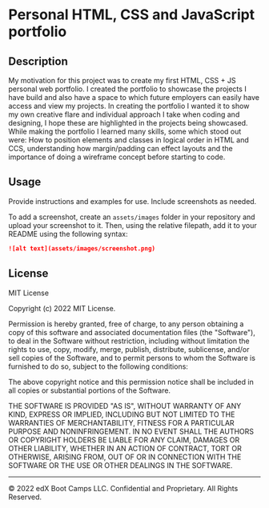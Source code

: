 # Personal HTML, CSS and JavaScript portfolio 

## Description 

My motivation for this project was to create my first HTML, CSS + JS personal web portfolio. I created the portfolio to showcase the projects I have build and also have a space to which future employers can easily have access and view my projects. In creating the portfolio I wanted it to show my own creative flare and individual approach I take when coding and designing, I hope these are highlighted in the projects being showcased. While making the portfolio I learned many skills, some which stood out were: How to position elements and classes in logical order in HTML and CCS, understanding how margin/padding can effect layouts and the importance of doing a wireframe concept before starting to code.


## Usage 

Provide instructions and examples for use. Include screenshots as needed. 

To add a screenshot, create an `assets/images` folder in your repository and upload your screenshot to it. Then, using the relative filepath, add it to your README using the following syntax:

```md
![alt text](assets/images/screenshot.png)
```

## License

MIT License

Copyright (c) 2022 MIT License.

Permission is hereby granted, free of charge, to any person obtaining a copy
of this software and associated documentation files (the "Software"), to deal
in the Software without restriction, including without limitation the rights
to use, copy, modify, merge, publish, distribute, sublicense, and/or sell
copies of the Software, and to permit persons to whom the Software is
furnished to do so, subject to the following conditions:

The above copyright notice and this permission notice shall be included in all
copies or substantial portions of the Software.

THE SOFTWARE IS PROVIDED "AS IS", WITHOUT WARRANTY OF ANY KIND, EXPRESS OR
IMPLIED, INCLUDING BUT NOT LIMITED TO THE WARRANTIES OF MERCHANTABILITY,
FITNESS FOR A PARTICULAR PURPOSE AND NONINFRINGEMENT. IN NO EVENT SHALL THE
AUTHORS OR COPYRIGHT HOLDERS BE LIABLE FOR ANY CLAIM, DAMAGES OR OTHER
LIABILITY, WHETHER IN AN ACTION OF CONTRACT, TORT OR OTHERWISE, ARISING FROM,
OUT OF OR IN CONNECTION WITH THE SOFTWARE OR THE USE OR OTHER DEALINGS IN THE
SOFTWARE.

---

© 2022 edX Boot Camps LLC. Confidential and Proprietary. All Rights Reserved.
